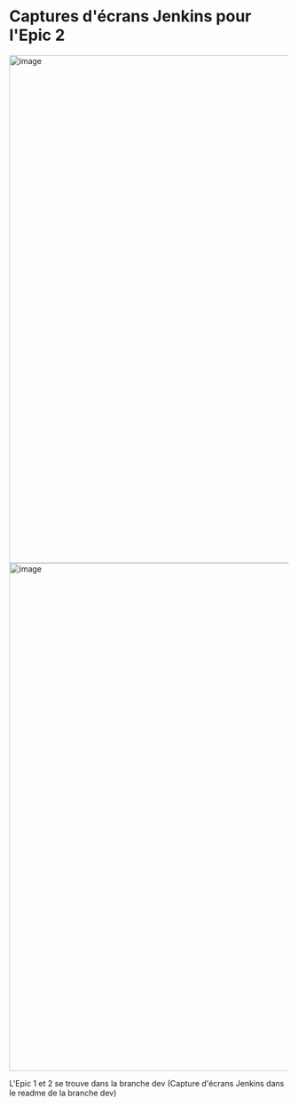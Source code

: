 
# Captures d'écrans Jenkins pour l'Epic 2

<img width="1840" height="914" alt="image" src="https://github.com/user-attachments/assets/f93cf49f-7c34-445a-9893-0ef06f07a301" />



<img width="1829" height="914" alt="image" src="https://github.com/user-attachments/assets/b64975ec-3e83-4f65-b67e-8bcc561b9aec" />





L'Epic 1 et 2 se trouve dans la branche dev (Capture d'écrans Jenkins dans le readme de la branche dev)
